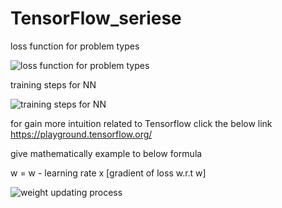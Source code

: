# TensorFlow_seriese

loss function for problem types

![loss function for problem types](https://github.com/warunasrinath/TensorFlow_seriese/assets/56961480/6ff1697a-90c6-4709-b91c-dd4698def446)

training steps for NN

![training steps for NN](https://github.com/warunasrinath/TensorFlow_seriese/assets/56961480/1a68a20d-59e6-4e64-8f4d-64efe9ab5d8d)

for gain more intuition related to Tensorflow click the below link
https://playground.tensorflow.org/

give mathematically   example to below formula 

w = w - learning rate x [gradient of loss w.r.t w]

![weight updating process](https://github.com/warunasrinath/TensorFlow_seriese/assets/56961480/463b54f2-fc35-4934-a3ba-9d401b37ea1d)


